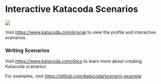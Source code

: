 # Interactive Katacoda Scenarios

[![](http://shields.katacoda.com/katacoda/krisrak/count.svg)](https://www.katacoda.com/krisrak "Get your profile on Katacoda.com")

Visit https://www.katacoda.com/krisrak to view the profile and interactive scenarios

### Writing Scenarios
Visit https://www.katacoda.com/docs to learn more about creating Katacoda scenarios

For examples, visit https://github.com/katacoda/scenario-example

